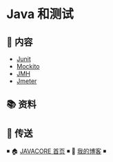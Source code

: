 # Java 和测试

## 📖 内容

- [Junit](junit.md)
- [Mockito](mockito.md)
- [JMH](jmh.md)
- [Jmeter](jmeter.md)

## 📚 资料

## 🚪 传送

◾ 🏠 [JAVACORE 首页](https://github.com/dunwu/javatech) ◾ 🎯 [我的博客](https://github.com/dunwu/blog) ◾
